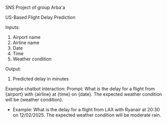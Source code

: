 SNS Project of group Arba'a

US-Based Flight Delay Prediction

Inputs:
1)	Airport name 
2)	Airline name
3)	Date
4)	Time
5)	Weather condition

Output:
1)	Predicted delay in minutes

Example chatbot interaction:
Prompt: What is the delay for a flight from {airport} with {airline} at {time} on {date}. The expected weather condition will be {weather condition}.
-	Example: What is the delay for a flight from LAX with Ryanair at 20:30 on 12/02/2025. The expected weather condition will be moderate rain.
